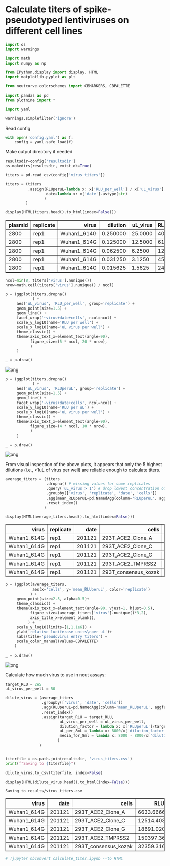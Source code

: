 # Calculate titers of spike-pseudotyped lentiviruses on different cell lines


```python
import os
import warnings

import math
import numpy as np 

from IPython.display import display, HTML
import matplotlib.pyplot as plt

from neutcurve.colorschemes import CBMARKERS, CBPALETTE

import pandas as pd
from plotnine import *

import yaml
```


```python
warnings.simplefilter('ignore')
```

Read config



```python
with open('config.yaml') as f:
    config = yaml.safe_load(f)
```

Make output directory if needed


```python
resultsdir=config['resultsdir']
os.makedirs(resultsdir, exist_ok=True)
```


```python
titers = pd.read_csv(config['virus_titers'])

titers = (titers
          .assign(RLUperuL=lambda x: x['RLU_per_well'] / x['uL_virus'],
                  date=lambda x: x['date'].astype(str)
                 )
         )

display(HTML(titers.head().to_html(index=False)))
```


<table border="1" class="dataframe">
  <thead>
    <tr style="text-align: right;">
      <th>plasmid</th>
      <th>replicate</th>
      <th>virus</th>
      <th>dilution</th>
      <th>uL_virus</th>
      <th>RLU_per_well</th>
      <th>date</th>
      <th>cells</th>
      <th>RLUperuL</th>
    </tr>
  </thead>
  <tbody>
    <tr>
      <td>2800</td>
      <td>rep1</td>
      <td>Wuhan1_614G</td>
      <td>0.250000</td>
      <td>25.0000</td>
      <td>4085192</td>
      <td>241021</td>
      <td>293T_consensus_kozak</td>
      <td>163407.68</td>
    </tr>
    <tr>
      <td>2800</td>
      <td>rep1</td>
      <td>Wuhan1_614G</td>
      <td>0.125000</td>
      <td>12.5000</td>
      <td>613486</td>
      <td>241021</td>
      <td>293T_consensus_kozak</td>
      <td>49078.88</td>
    </tr>
    <tr>
      <td>2800</td>
      <td>rep1</td>
      <td>Wuhan1_614G</td>
      <td>0.062500</td>
      <td>6.2500</td>
      <td>128746</td>
      <td>241021</td>
      <td>293T_consensus_kozak</td>
      <td>20599.36</td>
    </tr>
    <tr>
      <td>2800</td>
      <td>rep1</td>
      <td>Wuhan1_614G</td>
      <td>0.031250</td>
      <td>3.1250</td>
      <td>45646</td>
      <td>241021</td>
      <td>293T_consensus_kozak</td>
      <td>14606.72</td>
    </tr>
    <tr>
      <td>2800</td>
      <td>rep1</td>
      <td>Wuhan1_614G</td>
      <td>0.015625</td>
      <td>1.5625</td>
      <td>24070</td>
      <td>241021</td>
      <td>293T_consensus_kozak</td>
      <td>15404.80</td>
    </tr>
  </tbody>
</table>



```python
ncol=min(8, titers['virus'].nunique())
nrow=math.ceil(titers['virus'].nunique() / ncol)

p = (ggplot(titers.dropna()
            ) +
     aes('uL_virus', 'RLU_per_well', group='replicate') +
     geom_point(size=1.5) +
     geom_line() +
     facet_wrap('~virus+date+cells', ncol=ncol) +
     scale_y_log10(name='RLU per well') +
     scale_x_log10(name='uL virus per well') +
     theme_classic() +
     theme(axis_text_x=element_text(angle=90),
           figure_size=(5 * ncol, 20 * nrow),
           )
     )

_ = p.draw()
```


    
![png](virus_titers_files/virus_titers_8_0.png)
    



```python
p = (ggplot(titers.dropna()
            ) +
     aes('uL_virus', 'RLUperuL', group='replicate') +
     geom_point(size=1.5) +
     geom_line() +
     facet_wrap('~virus+date+cells', ncol=ncol) +
     scale_y_log10(name='RLU per uL') +
     scale_x_log10(name='uL virus per well') +
     theme_classic() +
     theme(axis_text_x=element_text(angle=90),
           figure_size=(4 * ncol, 10 * nrow),
           ) 
     )

_ = p.draw()
```


    
![png](virus_titers_files/virus_titers_9_0.png)
    


From visual inspection of the above plots, it appears that only the 5 highest dilutions (i.e., >1uL of virus per well) are reliable enough to calculate titers. 


```python
average_titers = (titers
                  .dropna() # missing values for some replicates
                  .query('uL_virus > 1') # drop lowest concentration of virus
                  .groupby(['virus', 'replicate', 'date', 'cells'])
                  .agg(mean_RLUperuL=pd.NamedAgg(column='RLUperuL', aggfunc=np.mean))
                  .reset_index()
                 )

display(HTML(average_titers.head().to_html(index=False)))
```


<table border="1" class="dataframe">
  <thead>
    <tr style="text-align: right;">
      <th>virus</th>
      <th>replicate</th>
      <th>date</th>
      <th>cells</th>
      <th>mean_RLUperuL</th>
    </tr>
  </thead>
  <tbody>
    <tr>
      <td>Wuhan1_614G</td>
      <td>rep1</td>
      <td>201121</td>
      <td>293T_ACE2_Clone_A</td>
      <td>6617.546667</td>
    </tr>
    <tr>
      <td>Wuhan1_614G</td>
      <td>rep1</td>
      <td>201121</td>
      <td>293T_ACE2_Clone_C</td>
      <td>13435.146667</td>
    </tr>
    <tr>
      <td>Wuhan1_614G</td>
      <td>rep1</td>
      <td>201121</td>
      <td>293T_ACE2_Clone_G</td>
      <td>18858.410000</td>
    </tr>
    <tr>
      <td>Wuhan1_614G</td>
      <td>rep1</td>
      <td>201121</td>
      <td>293T_ACE2_TMPRSS2</td>
      <td>160942.064000</td>
    </tr>
    <tr>
      <td>Wuhan1_614G</td>
      <td>rep1</td>
      <td>201121</td>
      <td>293T_consensus_kozak</td>
      <td>37778.880000</td>
    </tr>
  </tbody>
</table>



```python
p = (ggplot(average_titers, 
            aes(x='cells', y='mean_RLUperuL', color='replicate')
           ) +
     geom_point(size=2.5, alpha=0.5)+
     theme_classic() +
     theme(axis_text_x=element_text(angle=90, vjust=1, hjust=0.5),
           figure_size=(average_titers['virus'].nunique()*3,2),
           axis_title_x=element_blank(),
          ) +
     scale_y_log10(limits=[1,1.1e6]) +
     ylab('relative luciferase units\nper uL')+
     labs(title='pseudovirus entry titers') +
     scale_color_manual(values=CBPALETTE)
    )

_ = p.draw()
```


    
![png](virus_titers_files/virus_titers_12_0.png)
    


Calculate how much virus to use in neut assays:


```python
target_RLU = 2e5
uL_virus_per_well = 50

dilute_virus = (average_titers
                .groupby(['virus', 'date', 'cells'])
                .agg(RLUperuL=pd.NamedAgg(column='mean_RLUperuL', aggfunc=np.mean))
                .reset_index()
                .assign(target_RLU = target_RLU,
                        uL_virus_per_well = uL_virus_per_well,
                        dilution_factor = lambda x: x['RLUperuL']/target_RLU*uL_virus_per_well,
                        uL_per_8mL = lambda x: 8000/x['dilution_factor'],
                        media_for_8ml = lambda x: 8000 - 8000/x['dilution_factor']
                       )
               )


titerfile = os.path.join(resultsdir, 'virus_titers.csv')
print(f"Saving to {titerfile}")

dilute_virus.to_csv(titerfile, index=False)

display(HTML(dilute_virus.head().to_html(index=False)))
```

    Saving to results/virus_titers.csv



<table border="1" class="dataframe">
  <thead>
    <tr style="text-align: right;">
      <th>virus</th>
      <th>date</th>
      <th>cells</th>
      <th>RLUperuL</th>
      <th>target_RLU</th>
      <th>uL_virus_per_well</th>
      <th>dilution_factor</th>
      <th>uL_per_8mL</th>
      <th>media_for_8ml</th>
    </tr>
  </thead>
  <tbody>
    <tr>
      <td>Wuhan1_614G</td>
      <td>201121</td>
      <td>293T_ACE2_Clone_A</td>
      <td>6633.666667</td>
      <td>200000.0</td>
      <td>50</td>
      <td>1.658417</td>
      <td>4823.878197</td>
      <td>3176.121803</td>
    </tr>
    <tr>
      <td>Wuhan1_614G</td>
      <td>201121</td>
      <td>293T_ACE2_Clone_C</td>
      <td>12514.403333</td>
      <td>200000.0</td>
      <td>50</td>
      <td>3.128601</td>
      <td>2557.053592</td>
      <td>5442.946408</td>
    </tr>
    <tr>
      <td>Wuhan1_614G</td>
      <td>201121</td>
      <td>293T_ACE2_Clone_G</td>
      <td>18691.020000</td>
      <td>200000.0</td>
      <td>50</td>
      <td>4.672755</td>
      <td>1712.052098</td>
      <td>6287.947902</td>
    </tr>
    <tr>
      <td>Wuhan1_614G</td>
      <td>201121</td>
      <td>293T_ACE2_TMPRSS2</td>
      <td>150397.364000</td>
      <td>200000.0</td>
      <td>50</td>
      <td>37.599341</td>
      <td>212.769687</td>
      <td>7787.230313</td>
    </tr>
    <tr>
      <td>Wuhan1_614G</td>
      <td>201121</td>
      <td>293T_consensus_kozak</td>
      <td>32359.316000</td>
      <td>200000.0</td>
      <td>50</td>
      <td>8.089829</td>
      <td>988.896057</td>
      <td>7011.103943</td>
    </tr>
  </tbody>
</table>



```python
# !jupyter nbconvert calculate_titer.ipynb --to HTML
```
